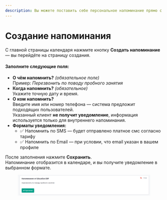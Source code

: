 ```yaml
---
description: Вы можете поставить себе персональное напоминание прямо с календаря.
---
```


# Создание напоминания

С главной страницы календаря нажмите кнопку **Создать напоминание** — вы перейдёте на страницу создания.

#### Заполните следующие поля:

* **О чём напомнить?** _(обязательное поле)_\
  Пример: _Перезвонить по поводу пробного занятия_
* **Когда напомнить?** _(обязательное)_\
  Укажите точную дату и время.
* **О ком напомнить?**\
  Введите имя или номер телефона — система предложит подходящих пользователей.\
  Указанный клиент **не получит уведомление**, информация используется только для внутреннего напоминания.
* **Форматы уведомления:**
  * ✅ Напомнить по SMS — будет отправлено платное смс согласно тарифу
  * ✅ Напомнить по Email — при условии, что email указан в вашем профиле

После заполнения нажмите **Сохранить**.\
Напоминание отобразится в календаре, и вы получите уведомление в выбранном формате.

<figure><img src="../.gitbook/assets/image (128).png" alt=""><figcaption></figcaption></figure>
